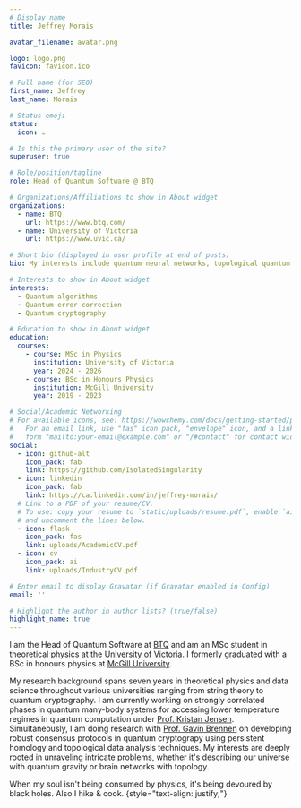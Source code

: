 ```yaml
---
# Display name
title: Jeffrey Morais

avatar_filename: avatar.png

logo: logo.png
favicon: favicon.ico

# Full name (for SEO)
first_name: Jeffrey
last_name: Morais

# Status emoji
status:
  icon: ☕️

# Is this the primary user of the site?
superuser: true

# Role/position/tagline
role: Head of Quantum Software @ BTQ

# Organizations/Affiliations to show in About widget
organizations:
  - name: BTQ
    url: https://www.btq.com/
  - name: University of Victoria
    url: https://www.uvic.ca/

# Short bio (displayed in user profile at end of posts)
bio: My interests include quantum neural networks, topological quantum field theory, quantum information theory, and quantum gravity.

# Interests to show in About widget
interests:
  - Quantum algorithms
  - Quantum error correction
  - Quantum cryptography

# Education to show in About widget
education:
  courses:
    - course: MSc in Physics
      institution: University of Victoria
      year: 2024 - 2026
    - course: BSc in Honours Physics
      institution: McGill University
      year: 2019 - 2023

# Social/Academic Networking
# For available icons, see: https://wowchemy.com/docs/getting-started/page-builder/#icons
#   For an email link, use "fas" icon pack, "envelope" icon, and a link in the
#   form "mailto:your-email@example.com" or "/#contact" for contact widget.
social:
  - icon: github-alt
    icon_pack: fab
    link: https://github.com/IsolatedSingularity
  - icon: linkedin
    icon_pack: fab
    link: https://ca.linkedin.com/in/jeffrey-morais/
  # Link to a PDF of your resume/CV.
  # To use: copy your resume to `static/uploads/resume.pdf`, enable `ai` icons in `params.yaml`,
  # and uncomment the lines below.
  - icon: flask
    icon_pack: fas
    link: uploads/AcademicCV.pdf
  - icon: cv
    icon_pack: ai
    link: uploads/IndustryCV.pdf

# Enter email to display Gravatar (if Gravatar enabled in Config)
email: ''

# Highlight the author in author lists? (true/false)
highlight_name: true
---
```


I am the Head of Quantum Software at [BTQ](https://www.btq.com/) and am an MSc student in theoretical physics at the [University of Victoria](https://www.uvic.ca/). I formerly graduated with a BSc in honours physics at [McGill University](https://www.physics.mcgill.ca/).

My research background spans seven years in theoretical physics and data science throughout various universities ranging from string theory to quantum cryptography. I am currently working on strongly correlated phases in quantum many-body systems for accessing lower
temperature regimes in quantum computation under [Prof. Kristan Jensen](https://www.uvic.ca/science/physics/vispa/people/faculty/jensen--kristan.php).  Simultaneously, I am doing research with [Prof. Gavin Brennen]([https://peterrohde.org/](https://researchers.mq.edu.au/en/persons/gavin-brennen)) on developing robust consensus protocols in quantum cryptograpy using persistent homology and topological data analysis techniques. My interests are deeply rooted in unraveling intricate problems, whether it's describing our universe with quantum gravity or brain networks with topology.

When my soul isn't being consumed by physics, it's being devoured by black holes. Also I hike & cook.
{style="text-align: justify;"}
